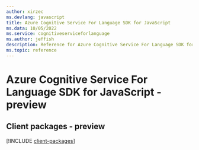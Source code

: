 ```yaml
---
author: xirzec
ms.devlang: javascript
title: Azure Cognitive Service For Language SDK for JavaScript
ms.data: 10/05/2022
ms.service: cognitiveserviceforlanguage
ms.author: jeffish
description: Reference for Azure Cognitive Service For Language SDK for JavaScript
ms.topic: reference
---
```

# Azure Cognitive Service For Language SDK for JavaScript - preview

## Client packages - preview
[!INCLUDE [client-packages](cognitive-service-for-language-client-index.md)]